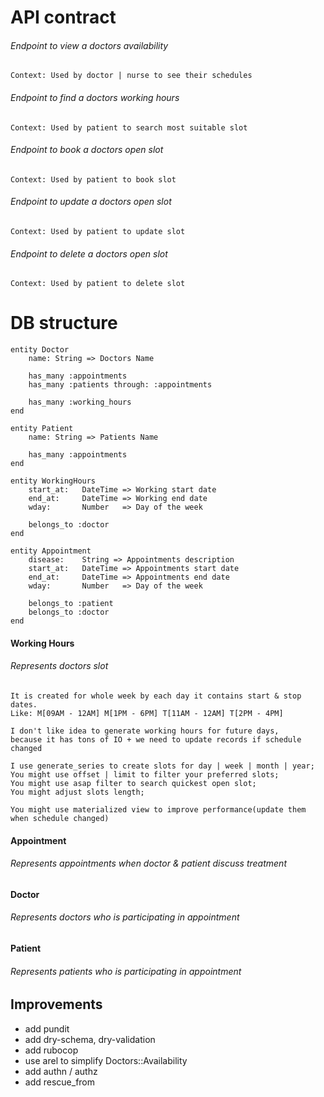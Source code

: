 # API contract

###### Endpoint to view a doctors availability
    Context: Used by doctor | nurse to see their schedules

###### Endpoint to find a doctors working hours
    Context: Used by patient to search most suitable slot

###### Endpoint to book a doctors open slot
    Context: Used by patient to book slot

###### Endpoint to update a doctors open slot
    Context: Used by patient to update slot

###### Endpoint to delete a doctors open slot
    Context: Used by patient to delete slot


# DB structure

```
entity Doctor
    name: String => Doctors Name

    has_many :appointments
    has_many :patients through: :appointments
    
    has_many :working_hours
end

entity Patient
    name: String => Patients Name
    
    has_many :appointments
end

entity WorkingHours
    start_at:   DateTime => Working start date
    end_at:     DateTime => Working end date
    wday:       Number   => Day of the week
    
    belongs_to :doctor
end

entity Appointment
    disease:    String => Appointments description
    start_at:   DateTime => Appointments start date
    end_at:     DateTime => Appointments end date
    wday:       Number   => Day of the week

    belongs_to :patient
    belongs_to :doctor
end
```

#### Working Hours
###### Represents doctors slot
    It is created for whole week by each day it contains start & stop dates.
    Like: M[09AM - 12AM] M[1PM - 6PM] T[11AM - 12AM] T[2PM - 4PM]

    I don't like idea to generate working hours for future days, 
    because it has tons of IO + we need to update records if schedule changed

    I use generate_series to create slots for day | week | month | year;
    You might use offset | limit to filter your preferred slots;
    You might use asap filter to search quickest open slot;
    You might adjust slots length;

    You might use materialized view to improve performance(update them when schedule changed)


#### Appointment
###### Represents appointments when doctor & patient discuss treatment

#### Doctor
###### Represents doctors who is participating in appointment

#### Patient
###### Represents patients who is participating in appointment


## Improvements
- add pundit
- add dry-schema, dry-validation
- add rubocop
- use arel to simplify Doctors::Availability
- add authn / authz
- add rescue_from
